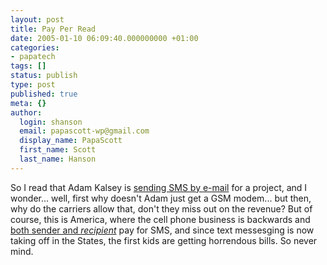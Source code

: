 ```yaml
---
layout: post
title: Pay Per Read
date: 2005-01-10 06:09:40.000000000 +01:00
categories:
- papatech
tags: []
status: publish
type: post
published: true
meta: {}
author:
  login: shanson
  email: papascott-wp@gmail.com
  display_name: PapaScott
  first_name: Scott
  last_name: Hanson
---
```

<p>So I read that Adam Kalsey is <a title="Stupid cell phone tricks :: Adam Kalsey" href="http://kalsey.com/blog/2005/01/stupid_cell_phone_tricks/index.html">sending SMS by e-mail</a> for a project, and I wonder... well, first why doesn't Adam just get a GSM modem... but then, why do the carriers allow that, don't they miss out on the revenue? But of course, this is America, where the cell phone business is backwards and <a title="Russell Beattie Notebook - 2.5 Billion Ways to Screw the American Mobile Consumer" href="http://www.russellbeattie.com/notebook/1008232.html">both sender and <em>recipient</em></a> pay for SMS, and since text messesging is now taking off in the States, the first kids are getting horrendous bills. So never mind.</p>
